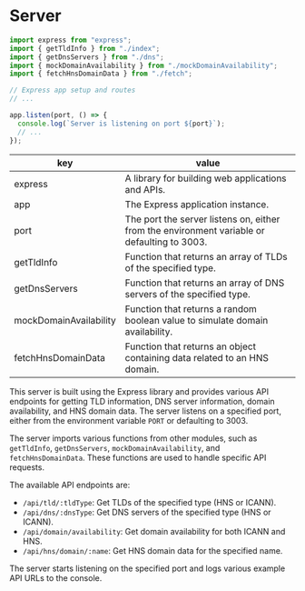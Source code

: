# Server

```typescript
import express from "express";
import { getTldInfo } from "./index";
import { getDnsServers } from "./dns";
import { mockDomainAvailability } from "./mockDomainAvailability";
import { fetchHnsDomainData } from "./fetch";

// Express app setup and routes
// ...

app.listen(port, () => {
  console.log(`Server is listening on port ${port}`);
  // ...
});
```

key | value
---|---
express | A library for building web applications and APIs.
app | The Express application instance.
port | The port the server listens on, either from the environment variable or defaulting to 3003.
getTldInfo | Function that returns an array of TLDs of the specified type.
getDnsServers | Function that returns an array of DNS servers of the specified type.
mockDomainAvailability | Function that returns a random boolean value to simulate domain availability.
fetchHnsDomainData | Function that returns an object containing data related to an HNS domain.

This server is built using the Express library and provides various API endpoints for getting TLD information, DNS server information, domain availability, and HNS domain data. The server listens on a specified port, either from the environment variable `PORT` or defaulting to 3003.

The server imports various functions from other modules, such as `getTldInfo`, `getDnsServers`, `mockDomainAvailability`, and `fetchHnsDomainData`. These functions are used to handle specific API requests.

The available API endpoints are:

 - `/api/tld/:tldType`: Get TLDs of the specified type (HNS or ICANN).
 - `/api/dns/:dnsType`: Get DNS servers of the specified type (HNS or ICANN).
 - `/api/domain/availability`: Get domain availability for both ICANN and HNS.
 - `/api/hns/domain/:name`: Get HNS domain data for the specified name.

The server starts listening on the specified port and logs various example API URLs to the console.
